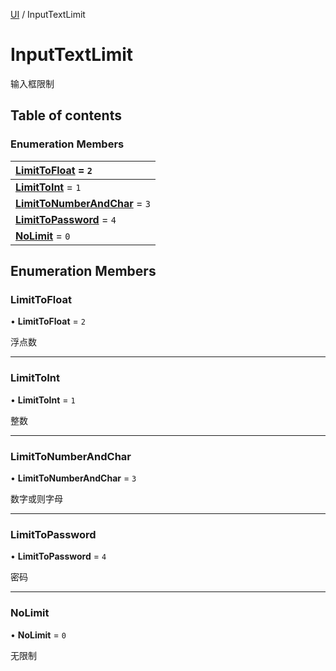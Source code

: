 [UI](../groups/Core.UI.md) / InputTextLimit

# InputTextLimit <Badge type="tip" text="Enumeration" /> <Score text="InputTextLimit" />

<p class="content-big">

输入框限制

</p>

## Table of contents

### Enumeration Members <Score text="Enumeration" /> 
| **[LimitToFloat](mw.InputTextLimit.md#limittofloat)** = ``2``  |
| :----- |
| **[LimitToInt](mw.InputTextLimit.md#limittoint)** = ``1`` |
| **[LimitToNumberAndChar](mw.InputTextLimit.md#limittonumberandchar)** = ``3`` |
| **[LimitToPassword](mw.InputTextLimit.md#limittopassword)** = ``4`` |
| **[NoLimit](mw.InputTextLimit.md#nolimit)** = ``0`` |

## Enumeration Members

### LimitToFloat <Score text="LimitToFloat" /> 

• **LimitToFloat** = ``2``

浮点数

___

### LimitToInt <Score text="LimitToInt" /> 

• **LimitToInt** = ``1``

整数

___

### LimitToNumberAndChar <Score text="LimitToNumberAndChar" /> 

• **LimitToNumberAndChar** = ``3``

数字或则字母

___

### LimitToPassword <Score text="LimitToPassword" /> 

• **LimitToPassword** = ``4``

密码

___

### NoLimit <Score text="NoLimit" /> 

• **NoLimit** = ``0``

无限制
